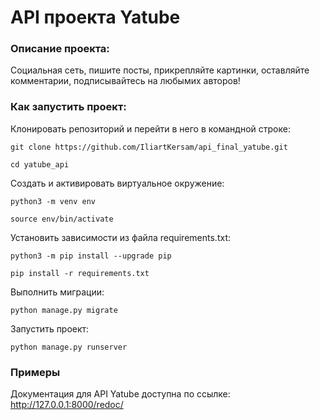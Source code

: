 # API проекта Yatube

### Описание проекта:
Социальная сеть, пишите посты, прикрепляйте картинки, оставляйте комментарии, подписывайтесь на любымих авторов!

### Как запустить проект:

Клонировать репозиторий и перейти в него в командной строке:

```
git clone https://github.com/IliartKersam/api_final_yatube.git
```

```
cd yatube_api
```

Cоздать и активировать виртуальное окружение:

```
python3 -m venv env
```

```
source env/bin/activate
```

Установить зависимости из файла requirements.txt:

```
python3 -m pip install --upgrade pip
```

```
pip install -r requirements.txt
```

Выполнить миграции:

```
python manage.py migrate
```

Запустить проект:

```
python manage.py runserver
```
### Примеры
Документация для API Yatube доступна по ссылке: http://127.0.0.1:8000/redoc/

